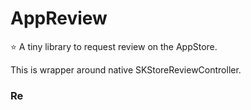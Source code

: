 # AppReview

⭐️ A tiny library to request review on the AppStore.

This is wrapper around native SKStoreReviewController.

### Re